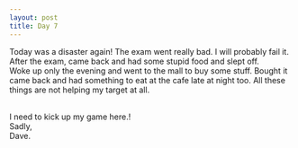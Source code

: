 ```yaml
---
layout: post
title: Day 7
---
```


Today was a disaster again! The exam went really bad. I will probably fail it. After the exam, came back and had some stupid food and slept off.
<br /> Woke up only the evening and went to the mall to buy some stuff. Bought it came back and had something to eat at the cafe late at night too. All these things are not helping my target at all.

<br />
I need to kick up my game here.!

<br />
Sadly, <br/>
Dave.
